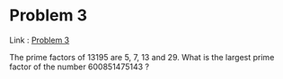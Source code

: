 Problem 3
=======

Link : [Problem 3](http://projecteuler.net/problem=3 "Problem 3")
 
 The prime factors of 13195 are 5, 7, 13 and 29. 
 What is the largest prime factor of the number 600851475143 ? 
<!--
Note: This problem has been changed recently, please check that you are using the right number.
-->

  
